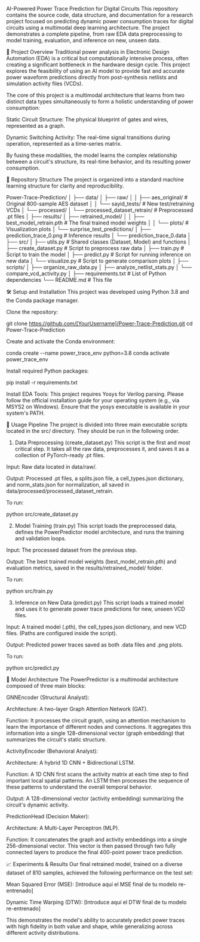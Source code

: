 AI-Powered Power Trace Prediction for Digital Circuits
This repository contains the source code, data structure, and documentation for a research project focused on predicting dynamic power consumption traces for digital circuits using a multimodal deep learning architecture. The project demonstrates a complete pipeline, from raw EDA data preprocessing to model training, evaluation, and inference on new, unseen data.

📝 Project Overview
Traditional power analysis in Electronic Design Automation (EDA) is a critical but computationally intensive process, often creating a significant bottleneck in the hardware design cycle. This project explores the feasibility of using an AI model to provide fast and accurate power waveform predictions directly from post-synthesis netlists and simulation activity files (VCDs).

The core of this project is a multimodal architecture that learns from two distinct data types simultaneously to form a holistic understanding of power consumption:

Static Circuit Structure: The physical blueprint of gates and wires, represented as a graph.

Dynamic Switching Activity: The real-time signal transitions during operation, represented as a time-series matrix.

By fusing these modalities, the model learns the complex relationship between a circuit's structure, its real-time behavior, and its resulting power consumption.

📂 Repository Structure
The project is organized into a standard machine learning structure for clarity and reproducibility.

Power-Trace-Prediction/
│
├── data/
│   ├── raw/
│   │   ├── aes_original/      # Original 800-sample AES dataset
│   │   └── sayid_tests/       # New test/retraining VCDs
│   └── processed/
│       └── processed_dataset_retrain/ # Preprocessed .pt files
│
├── results/
│   ├── retrained_model/
│   │   ├── best_model_retrain.pth   # The final trained model weights
│   │   └── plots/                 # Visualization plots
│   └── surprise_test_predictions/
│       ├── prediction_trace_0.png # Inference results
│       └── prediction_trace_0.data
│
├── src/
│   ├── utils.py             # Shared classes (Dataset, Model) and functions
│   ├── create_dataset.py    # Script to preprocess raw data
│   ├── train.py             # Script to train the model
│   ├── predict.py           # Script for running inference on new data
│   └── visualize.py         # Script to generate comparison plots
│
├── scripts/
│   ├── organize_raw_data.py
│   ├── analyze_netlist_stats.py
│   └── compare_vcd_activity.py
│
├── requirements.txt         # List of Python dependencies
└── README.md                # This file

🛠️ Setup and Installation
This project was developed using Python 3.8 and the Conda package manager.

Clone the repository:

git clone https://github.com/[YourUsername]/Power-Trace-Prediction.git
cd Power-Trace-Prediction

Create and activate the Conda environment:

conda create --name power_trace_env python=3.8
conda activate power_trace_env

Install required Python packages:

pip install -r requirements.txt

Install EDA Tools: This project requires Yosys for Verilog parsing. Please follow the official installation guide for your operating system (e.g., via MSYS2 on Windows). Ensure that the yosys executable is available in your system's PATH.

🚀 Usage Pipeline
The project is divided into three main executable scripts located in the src/ directory. They should be run in the following order.

1. Data Preprocessing (create_dataset.py)
This script is the first and most critical step. It takes all the raw data, preprocesses it, and saves it as a collection of PyTorch-ready .pt files.

Input: Raw data located in data/raw/.

Output: Processed .pt files, a splits.json file, a cell_types.json dictionary, and norm_stats.json for normalization, all saved in data/processed/processed_dataset_retrain.

To run:

python src/create_dataset.py

2. Model Training (train.py)
This script loads the preprocessed data, defines the PowerPredictor model architecture, and runs the training and validation loops.

Input: The processed dataset from the previous step.

Output: The best trained model weights (best_model_retrain.pth) and evaluation metrics, saved in the results/retrained_model/ folder.

To run:

python src/train.py

3. Inference on New Data (predict.py)
This script loads a trained model and uses it to generate power trace predictions for new, unseen VCD files.

Input: A trained model (.pth), the cell_types.json dictionary, and new VCD files. (Paths are configured inside the script).

Output: Predicted power traces saved as both .data files and .png plots.

To run:

python src/predict.py

🤖 Model Architecture
The PowerPredictor is a multimodal architecture composed of three main blocks:

GNNEncoder (Structural Analyst):

Architecture: A two-layer Graph Attention Network (GAT).

Function: It processes the circuit graph, using an attention mechanism to learn the importance of different nodes and connections. It aggregates this information into a single 128-dimensional vector (graph embedding) that summarizes the circuit's static structure.

ActivityEncoder (Behavioral Analyst):

Architecture: A hybrid 1D CNN + Bidirectional LSTM.

Function: A 1D CNN first scans the activity matrix at each time step to find important local spatial patterns. An LSTM then processes the sequence of these patterns to understand the overall temporal behavior.

Output: A 128-dimensional vector (activity embedding) summarizing the circuit's dynamic activity.

PredictionHead (Decision Maker):

Architecture: A Multi-Layer Perceptron (MLP).

Function: It concatenates the graph and activity embeddings into a single 256-dimensional vector. This vector is then passed through two fully connected layers to produce the final 400-point power trace prediction.

📈 Experiments & Results
Our final retrained model, trained on a diverse dataset of 810 samples, achieved the following performance on the test set:

Mean Squared Error (MSE): [Introduce aquí el MSE final de tu modelo re-entrenado]

Dynamic Time Warping (DTW): [Introduce aquí el DTW final de tu modelo re-entrenado]

This demonstrates the model's ability to accurately predict power traces with high fidelity in both value and shape, while generalizing across different activity distributions.